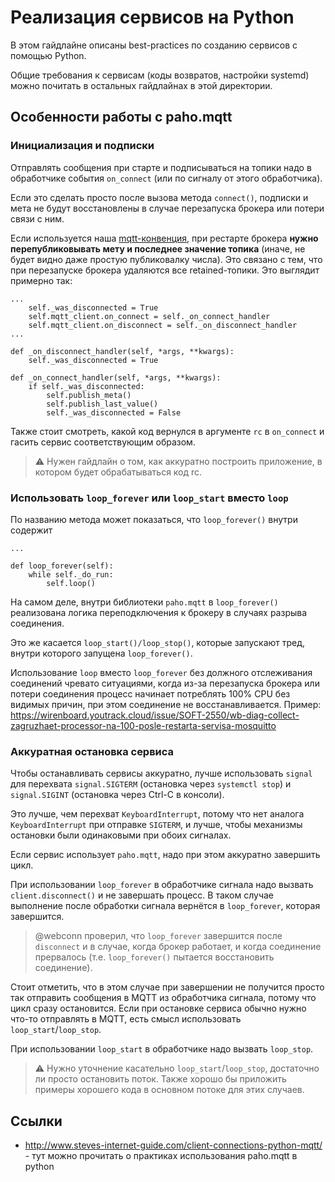 Реализация сервисов на Python
=============================

В этом гайдлайне описаны best-practices по созданию сервисов с помощью Python.

Общие требования к сервисам (коды возвратов, настройки systemd) можно почитать
в остальных гайдлайнах в этой директории.


Особенности работы с paho.mqtt
------------------------------

### Инициализация и подписки

Отправлять сообщения при старте и подписываться на топики надо в обработчике
события `on_connect` (или по сигналу от этого обработчика).

Если это сделать просто после вызова метода `connect()`, подписки и мета
не будут восстановлены в случае перезапуска брокера или потери связи с ним.

Если используется наша [mqtt-конвенция](https://github.com/wirenboard/conventions), при рестарте брокера **нужно перепубликовывать мету и последнее значение топика** (иначе, не будет видно даже простую публиковалку числа). Это связано с тем, что при перезапуске брокера удаляются все retained-топики. Это выглядит примерно так:
```python3
...
    self._was_disconnected = True
    self.mqtt_client.on_connect = self._on_connect_handler
    self.mqtt_client.on_disconnect = self._on_disconnect_handler
...

def _on_disconnect_handler(self, *args, **kwargs):
    self._was_disconnected = True

def _on_connect_handler(self, *args, **kwargs):
    if self._was_disconnected:
        self.publish_meta()
        self.publish_last_value()
        self._was_disconnected = False
```

Также стоит смотреть, какой код вернулся в аргументе `rc` в `on_connect`
и гасить сервис соответствующим образом.

> :warning: Нужен гайдлайн о том, как аккуратно построить приложение,
> в котором будет обрабатываться код rc.

### Использовать `loop_forever` или `loop_start` вместо `loop`

По названию метода может показаться, что `loop_forever()` внутри содержит

```python3
...

def loop_forever(self):
    while self._do_run:
        self.loop()
```

На самом деле, внутри библиотеки `paho.mqtt` в `loop_forever()` реализована
логика переподключения к брокеру в случаях разрыва соединения.

Это же касается `loop_start()/loop_stop()`, которые запускают тред, внутри
которого запущена `loop_forever()`.

Использование `loop` вместо `loop_forever` без должного отслеживания
соединений чревато ситуациями, когда из-за перезапуска брокера или потери
соединения процесс начинает потреблять 100% CPU без видимых причин, при
этом соединение не восстанавливается. Пример:
https://wirenboard.youtrack.cloud/issue/SOFT-2550/wb-diag-collect-zagruzhaet-processor-na-100-posle-restarta-servisa-mosquitto


### Аккуратная остановка сервиса

Чтобы останавливать сервисы аккуратно, лучше использовать `signal`
для перехвата `signal.SIGTERM` (остановка через `systemctl stop`)
и `signal.SIGINT` (остановка через Ctrl-C в консоли).

Это лучше, чем перехват `KeyboardInterrupt`, потому что нет аналога
`KeyboardInterrupt` при отправке `SIGTERM`, и лучше, чтобы механизмы
остановки были одинаковыми при обоих сигналах.

Если сервис использует `paho.mqtt`, надо при этом аккуратно завершить
цикл.

При использовании `loop_forever` в обработчике сигнала надо вызвать
`client.disconnect()` и не завершать процесс. В таком случае выполнение
после обработки сигнала вернётся в `loop_forever`, которая завершится.

> @webconn проверил, что `loop_forever` завершится после `disconnect`
> и в случае, когда брокер работает, и когда соединение прервалось
> (т.е. `loop_forever()` пытается восстановить соединение).

Стоит отметить, что в этом случае при завершении не получится просто
так отправить сообщения в MQTT из обработчика сигнала, потому что
цикл сразу остановится. Если при остановке сервиса обычно нужно что-то
отправлять в MQTT, есть смысл использовать `loop_start`/`loop_stop`.

При использовании `loop_start` в обработчике надо вызвать `loop_stop`.

> :warning: Нужно уточнение касательно `loop_start`/`loop_stop`,
> достаточно ли просто остановить поток. Также хорошо бы приложить
> примеры хорошего кода в основном потоке для этих случаев.


Ссылки
------

  * http://www.steves-internet-guide.com/client-connections-python-mqtt/ -
    тут можно прочитать о практиках использования paho.mqtt в python

